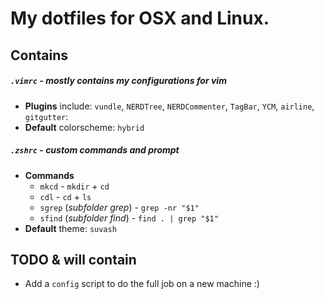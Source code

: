 My dotfiles for OSX and Linux.
=====

## Contains

##### `.vimrc` - mostly contains my configurations for vim
* **Plugins** include: `vundle`, `NERDTree`, `NERDCommenter`, `TagBar`, `YCM`, `airline`, `gitgutter`:
* **Default** colorscheme: `hybrid`

##### `.zshrc` - custom commands and prompt
* **Commands**
    * `mkcd` - `mkdir` + `cd`
    * `cdl` - `cd` + `ls`
    * `sgrep` (_subfolder grep_) - `grep -nr "$1"`
    * `sfind` (_subfolder find_) - `find . | grep "$1"`
* **Default** theme: `suvash`


## TODO & will contain
* Add a `config` script to do the full job on a new machine :)

